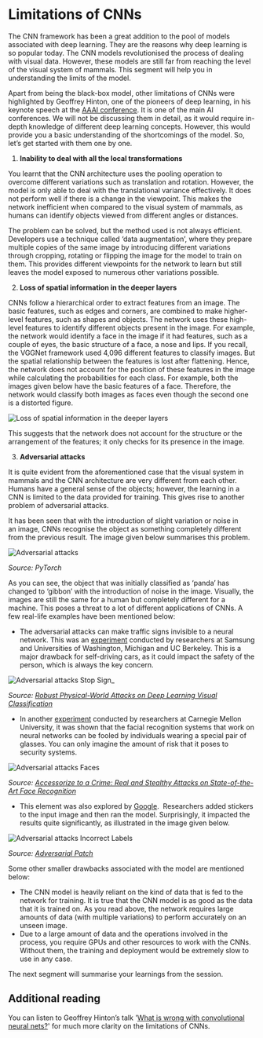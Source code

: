 # Limitations of CNNs

The CNN framework has been a great addition to the pool of models associated with deep learning. They are the reasons why deep learning is so popular today. The CNN models revolutionised the process of dealing with visual data. However, these models are still far from reaching the level of the visual system of mammals. This segment will help you in understanding the limits of the model.

Apart from being the black-box model, other limitations of CNNs were highlighted by Geoffrey Hinton, one of the pioneers of deep learning, in his keynote speech at the [AAAI conference](https://www.aaai.org/Conferences/AAAI/aaai.php). It is one of the main AI conferences. We will not be discussing them in detail, as it would require in-depth knowledge of different deep learning concepts. However, this would provide you a basic understanding of the shortcomings of the model. So, let’s get started with them one by one.

1.  **Inability to deal with all the local transformations**

You learnt that the CNN architecture uses the pooling operation to overcome different variations such as translation and rotation. However, the model is only able to deal with the translational variance effectively. It does not perform well if there is a change in the viewpoint. This makes the network inefficient when compared to the visual system of mammals, as humans can identify objects viewed from different angles or distances. 

The problem can be solved, but the method used is not always efficient. Developers use a technique called ‘data augmentation’, where they prepare multiple copies of the same image by introducing different variations through cropping, rotating or flipping the image for the model to train on them. This provides different viewpoints for the network to learn but still leaves the model exposed to numerous other variations possible. 

2.  **Loss of spatial information in the deeper layers**

CNNs follow a hierarchical order to extract features from an image. The basic features, such as edges and corners, are combined to make higher-level features, such as shapes and objects. The network uses these high-level features to identify different objects present in the image. For example, the network would identify a face in the image if it had features, such as a couple of eyes, the basic structure of a face, a nose and lips. If you recall, the VGGNet framework used 4,096 different features to classify images. But the spatial relationship between the features is lost after flattening. Hence, the network does not account for the position of these features in the image while calculating the probabilities for each class. For example, both the images given below have the basic features of a face. Therefore, the network would classify both images as faces even though the second one is a distorted figure.

![Loss of spatial information in the deeper layers](https://i.ibb.co/PCzCv47/Loss-of-spatial-information-in-the-deeper-layers.jpg)

This suggests that the network does not account for the structure or the arrangement of the features; it only checks for its presence in the image.

3.  **Adversarial attacks**

It is quite evident from the aforementioned case that the visual system in mammals and the CNN architecture are very different from each other. Humans have a general sense of the objects; however, the learning in a CNN is limited to the data provided for training. This gives rise to another problem of adversarial attacks.

It has been seen that with the introduction of slight variation or noise in an image, CNNs recognise the object as something completely different from the previous result. The image given below summarises this problem.

![Adversarial attacks](https://i.ibb.co/mTTpcCF/Adversarial-attacks.jpg)

_Source: PyTorch_

As you can see, the object that was initially classified as ‘panda’ has changed to ‘gibbon’ with the introduction of noise in the image. Visually, the images are still the same for a human but completely different for a machine. This poses a threat to a lot of different applications of CNNs. A few real-life examples have been mentioned below:

-   The adversarial attacks can make traffic signs invisible to a neural network. This was an [experiment](https://arxiv.org/pdf/1707.08945.pdf) conducted by researchers at Samsung and Universities of Washington, Michigan and UC Berkeley. This is a major drawback for self-driving cars, as it could impact the safety of the person, which is always the key concern.

![Adversarial attacks Stop Sign](https://i.ibb.co/LYzgJfq/Adversarial-attacks-Stop-Sign.jpg)_

_Source:_ [_Robust Physical-World Attacks on Deep Learning Visual Classification_](https://arxiv.org/pdf/1707.08945.pdf)

-   In another [experiment](https://www.cs.cmu.edu/~sbhagava/papers/face-rec-ccs16.pdf) conducted by researchers at Carnegie Mellon University, it was shown that the facial recognition systems that work on neural networks can be fooled by individuals wearing a special pair of glasses. You can only imagine the amount of risk that it poses to security systems.

![Adversarial attacks Faces](https://i.ibb.co/5jBd7QF/Adversarial-attacks-Faces.jpg)

_Source: [_Accessorize to_ a Crime: Real and Stealthy Attacks on State-of-the-Art Face Recognition](https://www.cs.cmu.edu/~sbhagava/papers/face-rec-ccs16.pdf)_

-   This element was also explored by [Google](https://arxiv.org/pdf/1712.09665.pdf).  Researchers added stickers to the input image and then ran the model. Surprisingly, it impacted the results quite significantly, as illustrated in the image given below.

![Adversarial attacks Incorrect Labels](https://i.ibb.co/3MPkYKR/Adversarial-attacks-Incorrect-Labels.jpg)

_Source: [Adversarial Patch](https://arxiv.org/pdf/1712.09665.pdf)_

Some other smaller drawbacks associated with the model are mentioned below:

-   The CNN model is heavily reliant on the kind of data that is fed to the network for training. It is true that the CNN model is as good as the data that it is trained on. As you read above, the network requires large amounts of data (with multiple variations) to perform accurately on an unseen image.
-   Due to a large amount of data and the operations involved in the process, you require GPUs and other resources to work with the CNNs. Without them, the training and deployment would be extremely slow to use in any case.

The next segment will summarise your learnings from the session.

## Additional reading

You can listen to Geoffrey Hinton’s talk '[What is wrong with convolutional neural nets?](https://www.youtube.com/watch?v=rTawFwUvnLE)' for much more clarity on the limitations of CNNs.